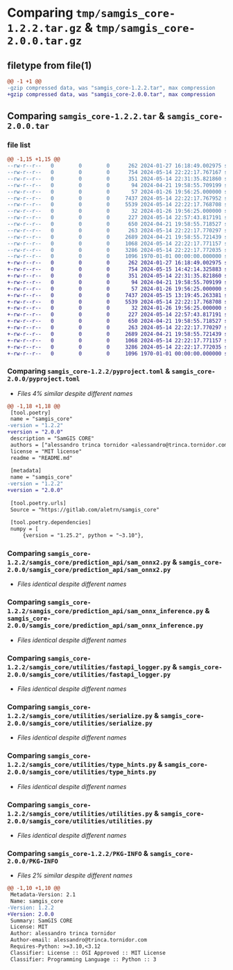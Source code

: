 # Comparing `tmp/samgis_core-1.2.2.tar.gz` & `tmp/samgis_core-2.0.0.tar.gz`

## filetype from file(1)

```diff
@@ -1 +1 @@
-gzip compressed data, was "samgis_core-1.2.2.tar", max compression
+gzip compressed data, was "samgis_core-2.0.0.tar", max compression
```

## Comparing `samgis_core-1.2.2.tar` & `samgis_core-2.0.0.tar`

### file list

```diff
@@ -1,15 +1,15 @@
--rw-r--r--   0        0        0      262 2024-01-27 16:18:49.002975 samgis_core-1.2.2/README.md
--rw-r--r--   0        0        0      754 2024-05-14 22:22:17.767167 samgis_core-1.2.2/pyproject.toml
--rw-r--r--   0        0        0      351 2024-05-14 22:31:35.821860 samgis_core-1.2.2/samgis_core/__init__.py
--rw-r--r--   0        0        0       94 2024-04-21 19:58:55.709199 samgis_core-1.2.2/samgis_core/__version__.py
--rw-r--r--   0        0        0       57 2024-01-26 19:56:25.000000 samgis_core-1.2.2/samgis_core/prediction_api/__init__.py
--rw-r--r--   0        0        0     7437 2024-05-14 22:22:17.767952 samgis_core-1.2.2/samgis_core/prediction_api/sam_onnx2.py
--rw-r--r--   0        0        0     5539 2024-05-14 22:22:17.768708 samgis_core-1.2.2/samgis_core/prediction_api/sam_onnx_inference.py
--rw-r--r--   0        0        0       32 2024-01-26 19:56:25.000000 samgis_core-1.2.2/samgis_core/utilities/__init__.py
--rw-r--r--   0        0        0      227 2024-05-14 22:57:43.817191 samgis_core-1.2.2/samgis_core/utilities/constants.py
--rw-r--r--   0        0        0      650 2024-04-21 19:58:55.718527 samgis_core-1.2.2/samgis_core/utilities/fastapi_logger.py
--rw-r--r--   0        0        0      263 2024-05-14 22:22:17.770297 samgis_core-1.2.2/samgis_core/utilities/plot_images.py
--rw-r--r--   0        0        0     2689 2024-04-21 19:58:55.721439 samgis_core-1.2.2/samgis_core/utilities/serialize.py
--rw-r--r--   0        0        0     1068 2024-05-14 22:22:17.771157 samgis_core-1.2.2/samgis_core/utilities/type_hints.py
--rw-r--r--   0        0        0     3286 2024-05-14 22:22:17.772035 samgis_core-1.2.2/samgis_core/utilities/utilities.py
--rw-r--r--   0        0        0     1096 1970-01-01 00:00:00.000000 samgis_core-1.2.2/PKG-INFO
+-rw-r--r--   0        0        0      262 2024-01-27 16:18:49.002975 samgis_core-2.0.0/README.md
+-rw-r--r--   0        0        0      754 2024-05-15 14:42:14.325883 samgis_core-2.0.0/pyproject.toml
+-rw-r--r--   0        0        0      351 2024-05-14 22:31:35.821860 samgis_core-2.0.0/samgis_core/__init__.py
+-rw-r--r--   0        0        0       94 2024-04-21 19:58:55.709199 samgis_core-2.0.0/samgis_core/__version__.py
+-rw-r--r--   0        0        0       57 2024-01-26 19:56:25.000000 samgis_core-2.0.0/samgis_core/prediction_api/__init__.py
+-rw-r--r--   0        0        0     7437 2024-05-15 13:19:45.263381 samgis_core-2.0.0/samgis_core/prediction_api/sam_onnx2.py
+-rw-r--r--   0        0        0     5539 2024-05-14 22:22:17.768708 samgis_core-2.0.0/samgis_core/prediction_api/sam_onnx_inference.py
+-rw-r--r--   0        0        0       32 2024-01-26 19:56:25.000000 samgis_core-2.0.0/samgis_core/utilities/__init__.py
+-rw-r--r--   0        0        0      227 2024-05-14 22:57:43.817191 samgis_core-2.0.0/samgis_core/utilities/constants.py
+-rw-r--r--   0        0        0      650 2024-04-21 19:58:55.718527 samgis_core-2.0.0/samgis_core/utilities/fastapi_logger.py
+-rw-r--r--   0        0        0      263 2024-05-14 22:22:17.770297 samgis_core-2.0.0/samgis_core/utilities/plot_images.py
+-rw-r--r--   0        0        0     2689 2024-04-21 19:58:55.721439 samgis_core-2.0.0/samgis_core/utilities/serialize.py
+-rw-r--r--   0        0        0     1068 2024-05-14 22:22:17.771157 samgis_core-2.0.0/samgis_core/utilities/type_hints.py
+-rw-r--r--   0        0        0     3286 2024-05-14 22:22:17.772035 samgis_core-2.0.0/samgis_core/utilities/utilities.py
+-rw-r--r--   0        0        0     1096 1970-01-01 00:00:00.000000 samgis_core-2.0.0/PKG-INFO
```

### Comparing `samgis_core-1.2.2/pyproject.toml` & `samgis_core-2.0.0/pyproject.toml`

 * *Files 4% similar despite different names*

```diff
@@ -1,18 +1,18 @@
 [tool.poetry]
 name = "samgis_core"
-version = "1.2.2"
+version = "2.0.0"
 description = "SamGIS CORE"
 authors = ["alessandro trinca tornidor <alessandro@trinca.tornidor.com>"]
 license = "MIT license"
 readme = "README.md"
 
 [metadata]
 name = "samgis_core"
-version = "1.2.2"
+version = "2.0.0"
 
 [tool.poetry.urls]
 Source = "https://gitlab.com/aletrn/samgis_core"
 
 [tool.poetry.dependencies]
 numpy = [
     {version = "1.25.2", python = "~3.10"},
```

### Comparing `samgis_core-1.2.2/samgis_core/prediction_api/sam_onnx2.py` & `samgis_core-2.0.0/samgis_core/prediction_api/sam_onnx2.py`

 * *Files identical despite different names*

### Comparing `samgis_core-1.2.2/samgis_core/prediction_api/sam_onnx_inference.py` & `samgis_core-2.0.0/samgis_core/prediction_api/sam_onnx_inference.py`

 * *Files identical despite different names*

### Comparing `samgis_core-1.2.2/samgis_core/utilities/fastapi_logger.py` & `samgis_core-2.0.0/samgis_core/utilities/fastapi_logger.py`

 * *Files identical despite different names*

### Comparing `samgis_core-1.2.2/samgis_core/utilities/serialize.py` & `samgis_core-2.0.0/samgis_core/utilities/serialize.py`

 * *Files identical despite different names*

### Comparing `samgis_core-1.2.2/samgis_core/utilities/type_hints.py` & `samgis_core-2.0.0/samgis_core/utilities/type_hints.py`

 * *Files identical despite different names*

### Comparing `samgis_core-1.2.2/samgis_core/utilities/utilities.py` & `samgis_core-2.0.0/samgis_core/utilities/utilities.py`

 * *Files identical despite different names*

### Comparing `samgis_core-1.2.2/PKG-INFO` & `samgis_core-2.0.0/PKG-INFO`

 * *Files 2% similar despite different names*

```diff
@@ -1,10 +1,10 @@
 Metadata-Version: 2.1
 Name: samgis_core
-Version: 1.2.2
+Version: 2.0.0
 Summary: SamGIS CORE
 License: MIT
 Author: alessandro trinca tornidor
 Author-email: alessandro@trinca.tornidor.com
 Requires-Python: >=3.10,<3.12
 Classifier: License :: OSI Approved :: MIT License
 Classifier: Programming Language :: Python :: 3
```

